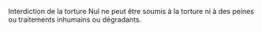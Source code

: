 Interdiction de la torture
Nul ne peut être soumis à la torture ni à des peines ou traitements
inhumains ou dégradants.